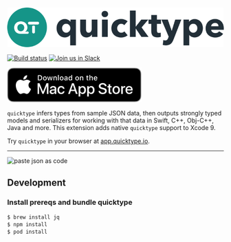 ![](media/logo.svg)

[![Build status](https://build.appcenter.ms/v0.1/apps/494bd498-b124-49e5-894e-2f093e06d45b/branches/master/badge)](https://install.appcenter.ms/orgs/quicktype/apps/quicktype-xcode/distribution_groups/Xcode%20Testers)
[![Join us in Slack](http://slack.quicktype.io/badge.svg)](http://slack.quicktype.io/)

[![paste json as code](media/download.svg)](https://itunes.apple.com/us/app/paste-json-as-code-quicktype/id1330801220?mt=12)

`quicktype` infers types from sample JSON data, then outputs strongly typed models and serializers for working with that data in Swift, C++, Obj-C++, Java and more. This extension adds native `quicktype` support to Xcode 9.

Try `quicktype` in your browser at [app.quicktype.io](https://app.quicktype.io).

---

![paste json as code](media/demo.gif)

## Development

### Install prereqs and bundle quicktype

```bash
$ brew install jq
$ npm install
$ pod install
```
